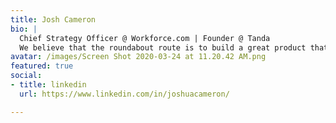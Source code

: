 ```yaml
---
title: Josh Cameron
bio: |
  Chief Strategy Officer @ Workforce.com | Founder @ Tanda
  We believe that the roundabout route is to build a great product that enables our customers to create successful businesses
avatar: /images/Screen Shot 2020-03-24 at 11.20.42 AM.png
featured: true
social:
- title: linkedin
  url: https://www.linkedin.com/in/joshuacameron/

---
```

